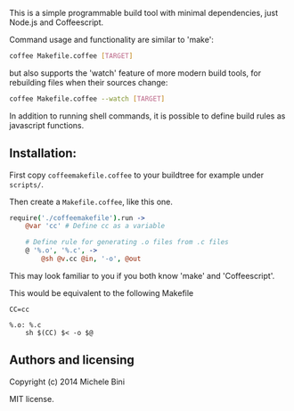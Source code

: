 This is a simple programmable build tool with minimal dependencies, just Node.js and Coffeescript.

Command usage and functionality are similar to 'make':

```sh
coffee Makefile.coffee [TARGET]
```

but also supports the 'watch' feature of more modern build tools, for rebuilding files when their sources change:

```sh
coffee Makefile.coffee --watch [TARGET]
```

In addition to running shell commands, it is possible to define build rules as javascript functions.


## Installation:

First copy `coffeemakefile.coffee` to your buildtree for example under `scripts/`.

Then create a `Makefile.coffee`, like this one. 

```coffee
require('./coffeemakefile').run ->
	@var 'cc' # Define cc as a variable

	# Define rule for generating .o files from .c files
	@ '%.o', '%.c', ->
		@sh @v.cc @in, '-o', @out

```

This may look familiar to you if you both know 'make' and 'Coffeescript'.

This would be equivalent to the following Makefile

```make
CC=cc

%.o: %.c
	sh $(CC) $< -o $@
```

## Authors and licensing

Copyright (c) 2014 Michele Bini

MIT license.
